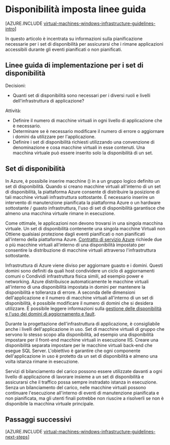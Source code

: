 <properties
    pageTitle="Disponibilità imposta le linee guida | Microsoft Azure"
    description="Informazioni sulle linee guida di progettazione e implementazione fondamentali per la distribuzione di set di disponibilità in servizi di infrastruttura Azure."
    documentationCenter=""
    services="virtual-machines-windows"
    authors="iainfoulds"
    manager="timlt"
    editor=""
    tags="azure-resource-manager"/>

<tags
    ms.service="virtual-machines-windows"
    ms.workload="infrastructure-services"
    ms.tgt_pltfrm="vm-windows"
    ms.devlang="na"
    ms.topic="article"
    ms.date="09/08/2016"
    ms.author="iainfou"/>

# <a name="availability-sets-guidelines"></a>Disponibilità imposta linee guida

[AZURE.INCLUDE [virtual-machines-windows-infrastructure-guidelines-intro](../../includes/virtual-machines-windows-infrastructure-guidelines-intro.md)] 

In questo articolo è incentrata su informazioni sulla pianificazione necessarie per i set di disponibilità per assicurarsi che i rimane applicazioni accessibili durante gli eventi pianificati o non pianificati.

## <a name="implementation-guidelines-for-availability-sets"></a>Linee guida di implementazione per i set di disponibilità

Decisioni:

- Quanti set di disponibilità sono necessari per i diversi ruoli e livelli dell'infrastruttura di applicazione?

Attività:

- Definire il numero di macchine virtuali in ogni livello di applicazione che è necessario.
- Determinare se è necessario modificare il numero di errore o aggiornare i domini da utilizzare per l'applicazione.
- Definire i set di disponibilità richiesti utilizzando una convenzione di denominazione e cosa macchine virtuali in esse contenuti. Una macchina virtuale può essere inserito solo la disponibilità di un set. 

## <a name="availability-sets"></a>Set di disponibilità

In Azure, è possibile inserire macchine () in a un gruppo logico definito un set di disponibilità. Quando si creano macchine virtuali all'interno di un set di disponibilità, la piattaforma Azure consente di distribuire la posizione di tali macchine virtuali infrastruttura sottostante. È necessario inserire un intervento di manutenzione pianificata la piattaforma Azure o un hardware sottostante / guasto infrastruttura, l'uso di set di disponibilità garantisce che almeno una macchina virtuale rimane in esecuzione.

Come ottimale, le applicazioni non devono trovarsi in una singola macchina virtuale. Un set di disponibilità contenente una singola macchine Virtuali non Ottiene qualsiasi protezione dagli eventi pianificati o non pianificati all'interno della piattaforma Azure. [Contratto di servizio Azure](https://azure.microsoft.com/support/legal/sla/virtual-machines) richiede due o più macchine virtuali all'interno di una disponibilità impostato per consentire la distribuzione di macchine virtuali attraverso l'infrastruttura sottostante.

Infrastruttura di Azure viene diviso per aggiornare guasto e i domini. Questi domini sono definiti da quali host condividere un ciclo di aggiornamenti comuni o Condividi infrastruttura fisica simili, ad esempio power e networking. Azure distribuisce automaticamente le macchine virtuali all'interno di una disponibilità impostata in domini per mantenere la disponibilità e tolleranza di errore. A seconda delle dimensioni dell'applicazione e il numero di macchine virtuali all'interno di un set di disponibilità, è possibile modificare il numero di domini che si desidera utilizzare. È possibile leggere informazioni sulla [gestione delle disponibilità e l'uso dei domini di aggiornamento e fault](virtual-machines-windows-manage-availability.md).

Durante la progettazione dell'infrastruttura di applicazione, è consigliabile anche i livelli dell'applicazione in uso. Set di macchine virtuali di gruppo che servono lo stesso scopo alla disponibilità, ad esempio una disponibilità impostare per il front-end macchine virtuali in esecuzione IIS. Creare una disponibilità separata impostare per le macchine virtuali back-end che esegue SQL Server. L'obiettivo è garantire che ogni componente dell'applicazione in uso è protetto da un set di disponibilità e almeno una volta istanza rimane in esecuzione.

Servizi di bilanciamento del carico possono essere utilizzate davanti a ogni livello di applicazione di lavorare insieme a un set di disponibilità e assicurarsi che il traffico possa sempre instradato istanza in esecuzione. Senza un bilanciamento del carico, nelle macchine virtuali possono continuare l'esecuzione all'interno di eventi di manutenzione pianificata e non pianificata, ma gli utenti finali potrebbe non riuscire a risolverli se non è disponibile la macchina virtuale principale.


## <a name="next-steps"></a>Passaggi successivi
[AZURE.INCLUDE [virtual-machines-windows-infrastructure-guidelines-next-steps](../../includes/virtual-machines-windows-infrastructure-guidelines-next-steps.md)] 